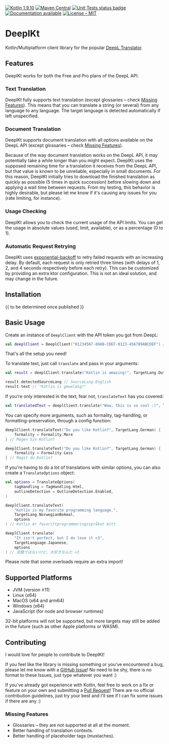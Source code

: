 [![Kotlin 1.9.10](https://img.shields.io/badge/Kotlin%2FMultiplatform-1.9.10-7F52FF.svg?logo=kotlin)](http://kotlinlang.org)
[![Maven Central](https://img.shields.io/maven-central/v/moe.micha/deeplkt?label=Latest%20Version)](https://central.sonatype.com/artifact/moe.micha/deeplkt)
[![Unit Tests status badge](https://img.shields.io/github/actions/workflow/status/Micha-ohne-el/DeeplKt/unit-tests.yaml?label=Unit%20Tests)](https://github.com/Micha-ohne-el/DeeplKt/actions/workflows/unit-tests.yaml)
[![Documentation available](https://img.shields.io/badge/Documentation-available-blue)](https://micha-ohne-el.github.io/DeeplKt)
[![License – MIT](https://img.shields.io/github/license/Micha-ohne-el/DeeplKt?color=gold&label=License)](https://github.com/Micha-ohne-el/DeeplKt/blob/main/license.md)

# DeeplKt

Kotlin/Multiplatform client library for the popular [DeepL Translator](https://deepl.com).

## Features

DeeplKt works for both the Free and Pro plans of the DeepL API.

### Text Translation

DeeplKt fully supports text translation (except glossaries – check [Missing Features](#missing-features)). This means that you
can translate a string (or several) from any language to any language. The target language is detected automatically if left
unspecified.

### Document Translation

DeeplKt supports document translation with all options available on the DeepL API (except glossaries – check
[Missing Features](#missing-features)).

Because of the way document translation works on the DeepL API, it may potentially take a while longer than you might expect.
DeeplKt uses the supposed remaining time for a translation it receives from the DeepL API, but that value is known to be
unreliable, especially in small documents. For this reason, DeeplKt initially tries to download the finished translation as
quickly as possible (5 times in quick succession) before slowing down and applying a wait time between requests. From my
testing, this behavior is highly desirable, but please let me know if it's causing any issues for you (rate limiting, for
instance).

### Usage Checking

DeeplKt allows you to check the current usage of the API limits. You can get the usage in absolute values (used, limit,
available), or as a percentage (0 to 1).

### Automatic Request Retrying

DeeplKt uses [exponential-backoff](https://en.wikipedia.org/wiki/Exponential_backoff) to retry failed requests with an
increasing delay. By default, each request is only retried three times (with delays of 1, 2, and 4 seconds respectively before
each retry). This can be customized by providing an extra ktor configuration. This is not an ideal solution, and may change in
the future.

## Installation

{{ to be determined once published }}

## Basic Usage

Create an instance of `DeeplClient` with the API token you got from DeepL:

```kt
val deeplClient = DeeplClient("01234567-89AB-CDEF-0123-456789ABCDEF") // include the ":fx" suffix of free-plan tokens!
```

That's all the setup you need!

To translate text, just call `translate` and pass in your arguments:

```kt
val result = deeplClient.translate("Kotlin is amazing!", TargetLang.Dutch)

result.detectedSourceLang // SourceLang.English
result.text // "Kotlin is geweldig!"
```

If you're only interested in the text, fear not, `translateText` has you covered:

```kt
val translatedText = deeplClient.translate("Wow, this is so cool :)", TargetLang.Bulgarian) // "Уау, това е толкова готино :)"
```

You can specify more arguments, such as formality, tag-handling, or formatting-preservation, through a config function:

```kt
deeplClient.translateText("Do you like Kotlin?", TargetLang.German) {
    formality = Formality.More
} // Mögen Sie Kotlin?

deeplClient.translateText("Do you like Kotlin?", TargetLang.German) {
    formality = Formality.Less
} // Magst du Kotlin?
```

If you're having to do a lot of translations with similar options, you can also create a `TranslateOptions` object:

```kt
val options = TranslateOptions(
    tagHandling = TagHandling.Html,
    outlineDetection = OutlineDetection.Enabled,
)

deeplClient.translateText(
    "Kotlin is my favorite programming language.",
    TargetLang.NorwegianBokmal,
    options
) // Kotlin er favorittprogrammeringsspråket mitt.

deeplClient.translate(
    "It isn't perfect, but I do love it <3",
    TargetLanguage.Japanese,
    options
) // 完璧ではないけど、大好きなんだ <3
```

Please note that some overloads require an extra import!

## Supported Platforms

* JVM (version ≥11)
* Linux (x64)
* MacOS (x64 and arm64)
* Windows (x64)
* JavaScript (for node and browser runtimes)

32-bit platforms will not be supported, but more targets may still be added in the future (such as other Apple platforms or
WASM).

## Contributing

I would love for people to contribute to DeeplKt!

If you feel like the library is missing something or you've encountered a bug, please let me know with a
[GitHub Issue](https://github.com/Micha-ohne-el/DeeplKt/issues)! No need to be shy, there is no format to these Issues,
just type whatever you want :)

If you've already got experience with Kotlin, feel free to work on a fix or feature on your own and submitting a
[Pull Request](https://github.com/Micha-ohne-el/DeeplKt/pulls)! There are no official contribution guidelines, just try your
best and I'll see if I can fix some issues if there are any :)

### Missing Features

* Glossaries – they are not supported at all at the moment.
* Better handling of translation contexts.
* Better handling of placeholder tags (mustaches).

